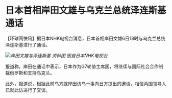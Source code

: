 # 日本首相岸田文雄与乌克兰总统泽连斯基通话

【环球网快讯】据日本NHK电视台消息，日本首相岸田文雄6日18时与乌克兰总统泽连斯基进行了通话。

![](https://inews.gtimg.com/newsapp_bt/0/15597384207/1000)_岸田文雄与泽连斯基 资料图
图自日本NHK电视台_

报道称，岸田在通话中表示，日本作为G7轮值主席国，将继续与国际社会合作制裁俄罗斯和支持乌克兰。

此外，报道说，根据此前乌方就岸田访乌一事向日方提出的邀请，相信两国领导人已就此访进行了交谈。

